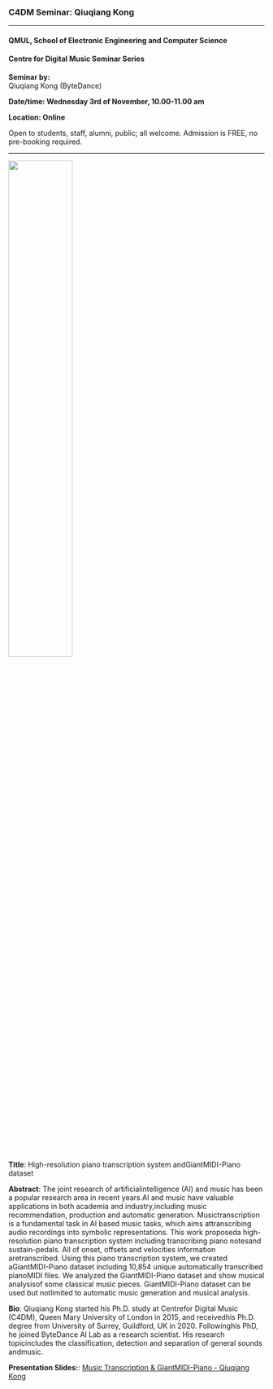 ### C4DM Seminar: Qiuqiang Kong
-----------------

#### QMUL, School of Electronic Engineering and Computer Science

#### Centre for Digital Music Seminar Series

**Seminar by:**   
    Qiuqiang Kong (ByteDance)

**Date/time: Wednesday 3rd of November, 10.00-11.00 am**

**Location: Online**  

Open to students, staff, alumni, public; all welcome.
Admission is FREE, no pre-booking required.

-----------------

<p><img src="/news/images/qiuqiang_kong.jpg" width="50%" /></p>

<b>Title</b>: High-resolution piano transcription system andGiantMIDI-Piano dataset

<b>Abstract</b>:
The joint research of artificialintelligence (AI) and music has been a popular research area in recent years.AI and music have valuable applications in both academia and industry,including music recommendation, production and automatic generation. Musictranscription is a fundamental task in AI based music tasks, which aims attranscribing audio recordings into symbolic representations. This work proposeda high-resolution piano transcription system including transcribing piano notesand sustain-pedals. All of onset, offsets and velocities information aretranscribed. Using this piano transcription system, we created aGiantMIDI-Piano dataset including 10,854 unique automatically transcribed pianoMIDI files. We analyzed the GiantMIDI-Piano dataset and show musical analysisof some classical music pieces. GiantMIDI-Piano dataset can be used but notlimited to automatic music generation and musical analysis.

<b>Bio</b>: 
Qiuqiang Kong started his Ph.D. study at Centrefor Digital Music (C4DM), Queen Mary University of London in 2015, and receivedhis Ph.D. degree from University of Surrey, Guildford, UK in 2020. Followinghis PhD, he joined ByteDance AI Lab as a research scientist. His research topicincludes the classification, detection and separation of general sounds andmusic.

<b>Presentation Slides:</b>:
<a href="/documents/music_transcription_giantmidi-piano_qiuqiangkong.pdf">Music Transcription & GiantMIDI-Piano - Qiuqiang Kong</a>
